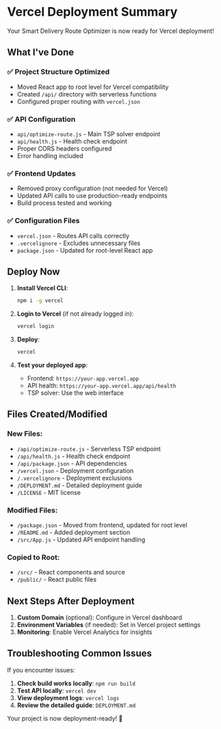 # Vercel Deployment Summary

Your Smart Delivery Route Optimizer is now ready for Vercel deployment! 

## What I've Done

### ✅ Project Structure Optimized
- Moved React app to root level for Vercel compatibility
- Created `/api/` directory with serverless functions
- Configured proper routing with `vercel.json`

### ✅ API Configuration  
- `api/optimize-route.js` - Main TSP solver endpoint
- `api/health.js` - Health check endpoint
- Proper CORS headers configured
- Error handling included

### ✅ Frontend Updates
- Removed proxy configuration (not needed for Vercel)
- Updated API calls to use production-ready endpoints
- Build process tested and working

### ✅ Configuration Files
- `vercel.json` - Routes API calls correctly
- `.vercelignore` - Excludes unnecessary files
- `package.json` - Updated for root-level React app

## Deploy Now

1. **Install Vercel CLI**:
   ```bash
   npm i -g vercel
   ```

2. **Login to Vercel** (if not already logged in):
   ```bash
   vercel login
   ```

3. **Deploy**:
   ```bash
   vercel
   ```

4. **Test your deployed app**:
   - Frontend: `https://your-app.vercel.app`
   - API health: `https://your-app.vercel.app/api/health`
   - TSP solver: Use the web interface

## Files Created/Modified

### New Files:
- `/api/optimize-route.js` - Serverless TSP endpoint
- `/api/health.js` - Health check endpoint  
- `/api/package.json` - API dependencies
- `/vercel.json` - Deployment configuration
- `/.vercelignore` - Deployment exclusions
- `/DEPLOYMENT.md` - Detailed deployment guide
- `/LICENSE` - MIT license

### Modified Files:
- `/package.json` - Moved from frontend, updated for root level
- `/README.md` - Added deployment section
- `/src/App.js` - Updated API endpoint handling

### Copied to Root:
- `/src/` - React components and source
- `/public/` - React public files

## Next Steps After Deployment

1. **Custom Domain** (optional): Configure in Vercel dashboard
2. **Environment Variables** (if needed): Set in Vercel project settings
3. **Monitoring**: Enable Vercel Analytics for insights

## Troubleshooting Common Issues

If you encounter issues:

1. **Check build works locally**: `npm run build`
2. **Test API locally**: `vercel dev`
3. **View deployment logs**: `vercel logs`
4. **Review the detailed guide**: `DEPLOYMENT.md`

Your project is now deployment-ready! 🚀
